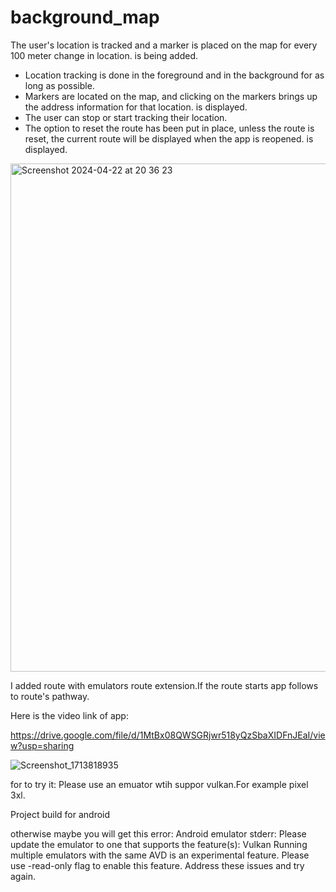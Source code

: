 # background_map
 The user's location is tracked and a marker is placed on the map for every 100 meter change in location.
is being added.
- Location tracking is done in the foreground and in the background for as long as possible.
- Markers are located on the map, and clicking on the markers brings up the address information for that location.
is displayed.
- The user can stop or start tracking their location.
- The option to reset the route has been put in place, unless the route is reset, the current route will be displayed when the app is reopened.
is displayed.

<img width="813" alt="Screenshot 2024-04-22 at 20 36 23" src="https://github.com/cagdaspektas/background_map/assets/62350321/cbe17f66-c075-49ea-8cad-99e4976d413c">

I added route with emulators route extension.If the route starts app follows to route's pathway.

Here is the video link of app:

https://drive.google.com/file/d/1MtBx08QWSGRjwr518yQzSbaXIDFnJEaI/view?usp=sharing


![Screenshot_1713818935](https://github.com/cagdaspektas/background_map/assets/62350321/53e66c3f-c1ff-430b-baa7-91aa0f467b69)


for to try it:
Please use an emuator wtih suppor vulkan.For example pixel 3xl.

Project build for android 


otherwise maybe you will get this error:
 Android emulator stderr:
 Please update the emulator to one that supports the feature(s): Vulkan
 Running multiple emulators with the same AVD 
 is an experimental feature.
 Please use -read-only flag to enable this feature.
 Address these issues and try again.
